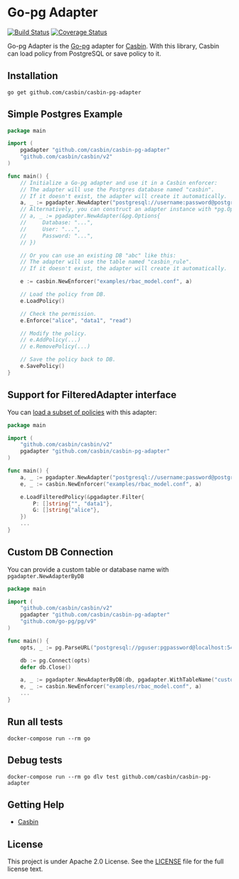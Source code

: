 # Go-pg Adapter

[![Build Status](https://travis-ci.org/casbin/casbin-pg-adapter.svg?branch=master)](https://travis-ci.org/casbin/casbin-pg-adapter)
[![Coverage Status](https://coveralls.io/repos/github/casbin/casbin-pg-adapter/badge.svg?branch=master)](https://coveralls.io/github/casbin/casbin-pg-adapter?branch=master)

Go-pg Adapter is the [Go-pg](https://github.com/go-pg/pg) adapter for [Casbin](https://github.com/casbin/casbin). With this library, Casbin can load policy from PostgreSQL or save policy to it.

## Installation

    go get github.com/casbin/casbin-pg-adapter

## Simple Postgres Example

```go
package main

import (
	pgadapter "github.com/casbin/casbin-pg-adapter"
	"github.com/casbin/casbin/v2"
)

func main() {
	// Initialize a Go-pg adapter and use it in a Casbin enforcer:
	// The adapter will use the Postgres database named "casbin".
	// If it doesn't exist, the adapter will create it automatically.
	a, _ := pgadapter.NewAdapter("postgresql://username:password@postgres:5432/database?sslmode=disable") // Your driver and data source.
	// Alternatively, you can construct an adapter instance with *pg.Options:
	// a, _ := pgadapter.NewAdapter(&pg.Options{
	//     Database: "...",
	//     User: "...",
	//     Password: "...",
	// })

	// Or you can use an existing DB "abc" like this:
	// The adapter will use the table named "casbin_rule".
	// If it doesn't exist, the adapter will create it automatically.

	e := casbin.NewEnforcer("examples/rbac_model.conf", a)

	// Load the policy from DB.
	e.LoadPolicy()

	// Check the permission.
	e.Enforce("alice", "data1", "read")

	// Modify the policy.
	// e.AddPolicy(...)
	// e.RemovePolicy(...)

	// Save the policy back to DB.
	e.SavePolicy()
}
```

## Support for FilteredAdapter interface

You can [load a subset of policies](https://casbin.org/docs/en/policy-subset-loading) with this adapter:

```go
package main

import (
	"github.com/casbin/casbin/v2"
	pgadapter "github.com/casbin/casbin-pg-adapter"
)

func main() {
	a, _ := pgadapter.NewAdapter("postgresql://username:password@postgres:5432/database?sslmode=disable")
	e, _ := casbin.NewEnforcer("examples/rbac_model.conf", a)

	e.LoadFilteredPolicy(&pgadapter.Filter{
		P: []string{"", "data1"},
		G: []string{"alice"},
	})
	...
}
```

## Custom DB Connection

You can provide a custom table or database name with `pgadapter.NewAdapterByDB`

```go
package main

import (
	"github.com/casbin/casbin/v2"
	pgadapter "github.com/casbin/casbin-pg-adapter"
	"github.com/go-pg/pg/v9"
)

func main() {
	opts, _ := pg.ParseURL("postgresql://pguser:pgpassword@localhost:5432/pgdb?sslmode=disable")

	db := pg.Connect(opts)
	defer db.Close()

	a, _ := pgadapter.NewAdapterByDB(db, pgadapter.WithTableName("custom_table"))
	e, _ := casbin.NewEnforcer("examples/rbac_model.conf", a)
    ...
}
```

## Run all tests

    docker-compose run --rm go

## Debug tests

    docker-compose run --rm go dlv test github.com/casbin/casbin-pg-adapter

## Getting Help

-   [Casbin](https://github.com/casbin/casbin)

## License

This project is under Apache 2.0 License. See the [LICENSE](LICENSE) file for the full license text.
